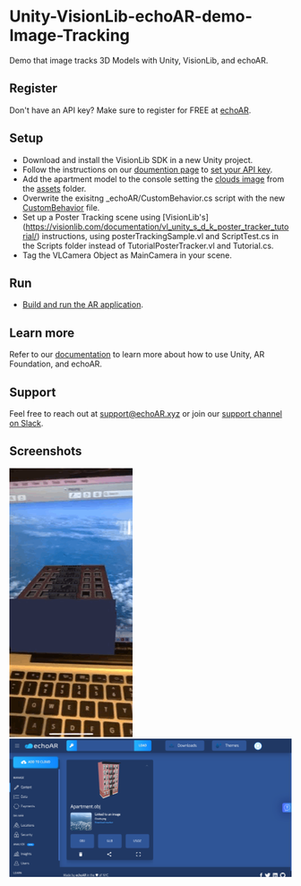 # Unity-VisionLib-echoAR-demo-Image-Tracking
Demo that image tracks 3D Models with Unity, VisionLib, and echoAR.

## Register
Don't have an API key? Make sure to register for FREE at [echoAR](https://console.echoar.xyz/#/auth/register).

## Setup
* Download and install the VisionLib SDK in a new Unity project.
* Follow the instructions on our [doumention page](https://docs.echoar.xyz/unity/adding-ar-capabilities) to [set your API key](https://docs.echoar.xyz/unity/adding-ar-capabilities#3-set-you-api-key).
* Add the apartment model to the console setting the [clouds image](https://docs.echoar.xyz/quickstart/add-a-3d-model) from the [assets](https://github.com/echoARxyz/Unity-ARFoundation-echoAR-demo-Living-Room-TV/tree/master/assets) folder.
* Overwrite the exisitng _echoAR/CustomBehavior.cs script with the new [CustomBehavior](https://github.com/echoARxyz/Unity-ARFoundation-echoAR-demo-Living-Room-TV/blob/master/CustomBehavior.cs) file.
* Set up a Poster Tracking scene using [VisionLib's] (https://visionlib.com/documentation/vl_unity_s_d_k_poster_tracker_tutorial/) instructions, using posterTrackingSample.vl and ScriptTest.cs in the Scripts folder instead of TutorialPosterTracker.vl and Tutorial.cs.
* Tag the VLCamera Object as MainCamera in your scene.


## Run
* [Build and run the AR application](https://docs.echoar.xyz/unity/adding-ar-capabilities#4-build-and-run-the-ar-application).


## Learn more
Refer to our [documentation](https://docs.echoar.xyz/unity/) to learn more about how to use Unity, AR Foundation, and echoAR.

## Support
Feel free to reach out at [support@echoAR.xyz](mailto:support@echoAR.xyz) or join our [support channel on Slack](https://join.slack.com/t/echoar/shared_invite/enQtNTg4NjI5NjM3OTc1LWU1M2M2MTNlNTM3NGY1YTUxYmY3ZDNjNTc3YjA5M2QyNGZiOTgzMjVmZWZmZmFjNGJjYTcxZjhhNzk3YjNhNjE). 

## Screenshots
![screenshot1](/Screenshots/Screenshot.gif)
![ScreenShot2](/Screenshots/EchoAR_Console.png)
